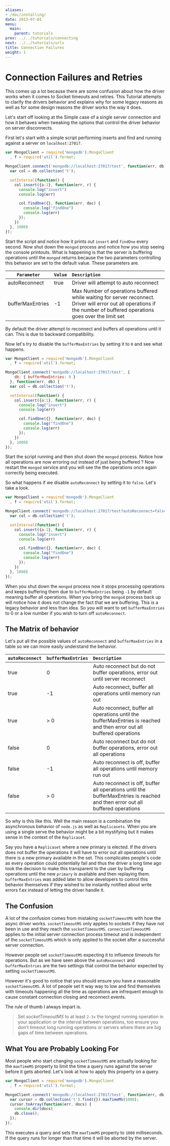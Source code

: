 ```yaml
---
aliases:
- /doc/installing/
date: 2013-07-01
menu:
  main:
    parent: tutorials
prev: ../../tutorials/connecting
next: ../../tutorials/urls
title: Connection Failures
weight: 1
---
```

# Connection Failures and Retries

This comes up a lot because there are some confusion about how the driver works when it comes to Socket timeouts and retries. This Tutorial attempts to clarify the drivers behavior and explains why for some legacy reasons as well as for some design reasons the driver works the way it does.

Let's start off looking at the Simple case of a single server connection and how it behaves when tweaking the options that control the driver behavior on server disconnects.

First let's start with a simple script performing inserts and find and running against a server on `localhost:27017`.

```javascript
var MongoClient = require('mongodb').MongoClient
  , f = require('util').format;

MongoClient.connect('mongodb://localhost:27017/test', function(err, db) {
  var col = db.collection('t');

  setInterval(function() {
    col.insert({a:1}, function(err, r) {
      console.log("insert")
      console.log(err)

      col.findOne({}, function(err, doc) {
        console.log("findOne")
        console.log(err)
      });
    })
  }, 1000)
});
```

Start the script and notice how it prints out `insert` and `findOne` every second. Now shut down the `mongod` process and notice how you stop seeing the console printouts. What is happening is that the server is buffering operations until the `mongod` returns because the two parameters controlling this behavior are set to the default value. These parameters are.

| `Parameter`          | `Value` | `Description`                              |
| ------------- | :--------- | :-----------------------------------------------------------|
| autoReconnect | true | Driver will attempt to auto reconnect |
| bufferMaxEntries| -1 | Max Number of operations buffered while waiting for server reconnect. Driver will error out all operations if the number of buffered operations goes over the limit set |

By default the driver attempt to reconnect and buffers all operations until it can. This is due to backward compatibility.

Now let's try to disable the `bufferMaxEntries` by setting it to `0` and see what happens.

```javascript
var MongoClient = require('mongodb').MongoClient
  , f = require('util').format;

MongoClient.connect('mongodb://localhost:27017/test', {
    db: { bufferMaxEntries: 0 }
  }, function(err, db) {
  var col = db.collection('t');

  setInterval(function() {
    col.insert({a:1}, function(err, r) {
      console.log("insert")
      console.log(err)

      col.findOne({}, function(err, doc) {
        console.log("findOne")
        console.log(err)
      });
    })
  }, 1000)
});
```

Start the script running and then shut down the `mongod` process. Notice how all operations are now erroring out instead of just being buffered ? Now restart the `mongod` service and you will see the the operations once again correctly being executed.

So what happens if we disable `autoReconnect` by setting it to `false`. Let's take a look.

```javascript
var MongoClient = require('mongodb').MongoClient
  , f = require('util').format;

MongoClient.connect('mongodb://localhost:27017/test?autoReconnect=false', function(err, db) {
  var col = db.collection('t');

  setInterval(function() {
    col.insert({a:1}, function(err, r) {
      console.log("insert")
      console.log(err)

      col.findOne({}, function(err, doc) {
        console.log("findOne")
        console.log(err)
      });
    })
  }, 1000)
});
```

When you shut down the `mongod` process now it stops processing operations and keeps buffering them due to `bufferMaxEntries` being `-1` by default meaning buffer all operations. When you bring the `mongod` process back up will notice how it does not change the fact that we are buffering. This is a legacy behavior and less than idea. So you will want to set `bufferMaxEntries` to 0 or a low number if you wish to turn off `autoReconnect`.

## The Matrix of behavior
Let's put all the possible values of `autoReconnect` and `bufferMaxEntries` in a table so we can more easily understand the behavior.

| `autoReconnect` | `bufferMaxEntries`   | `Description` |
| :--------- | :--------- | :------- |
| true | 0| Auto reconnect but do not buffer operations, error out until server reconnect |
| true | -1| Auto reconnect, buffer all operations until memory run out |
| true | > 0| Auto reconnect, buffer all operations until the bufferMaxEntries is reached and then error out all buffered operations |
| false | 0| Auto reconnect but do not buffer operations, error out all operations |
| false |-1| Auto reconnect is off, buffer all operations until memory run out |
| false |> 0| Auto reconnect is off, buffer all operations until the bufferMaxEntries is reached and then error out all buffered operations |

So why is this like this. Well the main reason is a combination the asynchronous behavior of `node.js` as well as `Replicasets`. When you are using a single serve the behavior might be a bit mystifying but it makes sense in the context of the `Replicaset`.

Say you have a `Replicaset` where a new primary is elected. If the drivers does not buffer the operations it will have to error out all operations until there is a new primary available in the set. This complicates people's code as every operation could potentially fail and thus the driver a long time ago took the decision to make this transparent to the user by buffering operations until the new `primary` is available and then replaying them. `bufferMaxEntries` was added later to allow developers to control this behavior themselves if they wished to be instantly notified about write errors f.ex instead of letting the driver handle it.

## The Confusion

A lot of the confusion comes from mistaking `socketTimeoutMS` with how the async driver works. `socketTimeoutMS` only applies to sockets if they have not been in use and they reach the `socketTimeoutMS`. `connectionTimeoutMS` applies to the initial server connection process timeout and is independent of the `socketTimeoutMS` which is only applied to the socket after a successful server connection.

However people set `socketTimeoutMS` expecting it to influence timeouts for operations. But as we have seen above the `autoReconnect` and `bufferMaxEntries` are the two settings that control the behavior expected by setting `socketTimeoutMS`.

However it's good to notice that you should ensure you have a reasonable `socketTimeoutMS`. A lot of people set it way way to low and find themselves with timeouts happening all the time as operations are infrequent enough to cause constant connection closing and reconnect events.

The rule of thumb I always impart is.

>Set *socketTimeoutMS* to at least `2-3x` the longest running operation in your application or the interval between operations, too ensure you don't timeout long running operations or servers where there are big gaps of time between operations.

## What You are Probably Looking For

Most people who start changing `socketTimeoutMS` are actually looking for the `maxTimeMS` property to limit the time a query runs against the server before it gets aborted. Let's look at how to apply this property on a query.

```javascript
var MongoClient = require('mongodb').MongoClient
  , f = require('util').format;

MongoClient.connect('mongodb://localhost:27017/test', function(err, db) {
  var cursor = db.collection('t').find({}).maxTimeMS(1000);
  cursor.toArray(function(err, docs) {
    console.dir(docs)
    db.close();
  });
});
```

This executes a query and sets the `maxTimeMS` property to `1000` milliseconds. If the query runs for longer than that time it will be aborted by the server.
